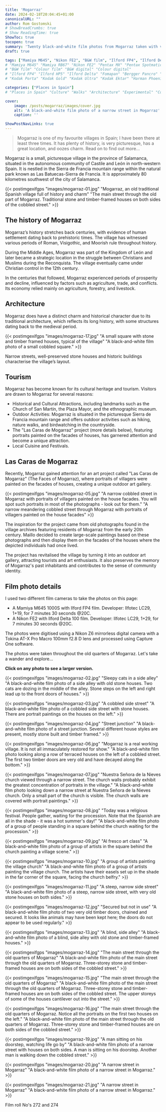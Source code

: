 ```yaml
---
title: 'Mogarraz'
date: 2024-02-18T20:04:45+01:00
canonicalURL: ""
author: Rom Gostomski
# ShowBreadCrumbs: true
# Show ReadingTime: true
ShowToc: true
tocopen: true
summary: 'Twenty black-and-white film photos from Mogarraz taken with vintage cameras. Mogarraz is one of my favourite villages in Spain; it has history, is very picturesque, has a great location, and oozes charm.'
draft: true

tags: ["Mamiya M645", "Nikon FE2", "B&W film", "Ilford FP4", "Ilford Delta"]
# "Mamiya M645" "Mamiya RB67" "Nikon FE2" "Pentax MX" "Pentax Spotmatic" "Pinhole" "Horseman VH-R" "Zeis Ikon Ikoflex" "Zeiss Super Ikonta"
# "B&W film" "Colour film" "B&W digital" "Colour digital"
# "Ilford FP4" "Ilford HP5" "Ilford Delta" "Fomapan" "Bergger Pancro" "Rollei RPX" "Kentmere"
# "Kodak Porta" "Kodak Gold" "Kodak Ultra" "Kodak Ektar" "Harman Phoenix"

categories: ["Places in Spain"]
# "Places in Spain" "Culture" "Walks" "Architecture" "Experimental" "Cortijo" "Via Verde" "White village"

cover:
    image: /posts/mogarraz/images/cover.jpg
    alt: 'A black-and-white film photo of a narrow street in Mogarraz'
    caption: ''

ShowPostNavLinks: true
---
```

> Mogarraz is one of my favourite villages in Spain; I have been there at least three times. It has plenty of history, is very picturesque, has a great location, and oozes charm. Read on to find out more… 

Mogarraz is a small, picturesque village in the province of Salamanca, situated in the autonomous community of Castile and León in north-western Spain. It is nestled in the Sierra de Francia mountain range within the natural park known as Las Batuecas-Sierra de Francia. It is approximately 80 kilometres southwest of the city of Salamanca.

{{< postimgexifgps "images/mogarraz-01.jpg" 
"Mogarraz, an old traditional Spanish village full of history and charm" 
"The main street through the old part of Mogarraz. Traditional stone and timber-framed houses on both sides of the cobbled street." >}}

## The history of Mogarraz

Mogarraz’s history stretches back centuries, with evidence of human settlement dating back to prehistoric times. The village has witnessed various periods of Roman, Visigothic, and Moorish rule throughout history.

During the Middle Ages, Mogarraz was part of the Kingdom of León and later became a strategic location in the struggle between Christians and Muslims during the Reconquista. The village eventually came under Christian control in the 12th century.

In the centuries that followed, Mogarraz experienced periods of prosperity and decline, influenced by factors such as agriculture, trade, and conflicts. Its economy relied mainly on agriculture, forestry, and livestock.

## Architecture

 Mogarraz does have a distinct charm and historical character due to its traditional architecture, which reflects its long history, with some structures dating back to the medieval period.

{{< postimgexifgps "images/mogarraz-17.jpg" 
"A small square with stone and timber framed houses, typical of the village" 
"A black-and-white film photo of a small cobbled square." >}}

Narrow streets, well-preserved stone houses and historic buildings characterise the village’s layout.

## Tourism

Mogarraz has become known for its cultural heritage and tourism. Visitors are drawn to Mogarraz for several reasons: 
- Historical and Cultural Attractions, including landmarks such as the Church of San Martín, the Plaza Mayor, and the ethnographic museum.
- Outdoor Activities: Mogarraz is situated in the picturesque Sierra de Francia mountain range and offers outdoor activities such as hiking, nature walks, and birdwatching in the countryside.
- The "Las Caras de Mogarraz" project (more details below), featuring portraits painted on the facades of houses, has garnered attention and become a unique attraction.
- Local Cuisine and Festivals.

## Las Caras de Mogarraz

Recently, Mogarraz gained attention for an art project called "Las Caras de Mogarraz" (The Faces of Mogarraz), where portraits of villagers were painted on the facades of houses, creating a unique outdoor art gallery.

{{< postimgexifgps "images/mogarraz-05.jpg" 
"A narrow cobbled street in Mogarraz with portraits of villagers painted on the house facades. You will spot such portraits in most of the photographs - look out for them." 
"A narrow meandering cobbled street through Mogarraz with portraits of villagers painted on the house facades" >}}

The inspiration for the project came from old photographs found in the village archives featuring residents of Mogarraz from the early 20th century. Maillo decided to create large-scale paintings based on these photographs and then display them on the facades of the houses where the depicted individuals had once lived.

The project has revitalised the village by turning it into an outdoor art gallery, attracting tourists and art enthusiasts. It also preserves the memory of Mogarraz's past inhabitants and contributes to the sense of community identity. 

## Film photo details

I used two different film cameras to take the photos on this page:

- A Mamiya M645 1000S with Ilford FP4 film. Developer: Ilfotec LC29, 1+19, for 7 minutes 30 seconds @20C.
- A Nikon FE2 with Ilford Delta 100 film. Developer: Ilfotec LC29, 1+29, for 7 minutes 30 seconds @20C.

The photos were digitised using a Nikon Z6 mirrorless digital camera with a Tokina AT-X Pro Macro 100mm f2.8 D lens and processed using Capture One software.

The photos were taken throughout the old quarters of Mogarraz. Let's take a wander and explore...

**Click on any photo to see a larger version.**

{{< postimgexifgps "images/mogarraz-02.jpg" 
"Sleepy cats in a side alley" 
"A black-and-white film photo of a side alley with old stone houses. Two cats are dozing in the middle of the alley. Stone steps on the left and right lead up to the front doors of houses." >}}

{{< postimgexifgps "images/mogarraz-03.jpg" 
"A cobbled side street" 
"A black-and-white film photo of a cobbled side street with stone houses. There are portrait paintings on the houses on the left." >}}

{{< postimgexifgps "images/mogarraz-04.jpg" 
"Street junction" 
"A black-and-white film photo of a street junction. Several different house styles are present, mostly stone built and timber framed." >}}

{{< postimgexifgps "images/mogarraz-06.jpg" 
"Mogarraz is a real working village. It is not all immaculately restored for show." 
"A black-and-white film photo looking along a row of terraced houses on the left of a cobbled street. The first two timber doors are very old and have decayed along the bottom." >}}

{{< postimgexifgps "images/mogarraz-07.jpg" 
"Nuestra Señora de la Nieves church viewed through a narrow street. The church walls probably exhibit the greatest concentration of portraits in the village." 
"A black-and-white film photo looking down a narrow street at Nuestra Señora de la Nieves church. Only a small part of the church is visible. The church walls are covered with portrait paintings." >}}

{{< postimgexifgps "images/mogarraz-08.jpg" 
"Today was a religious festival. People gather, waiting for the procession. Note that the Spanish are all in the shade - it was a hot summer's day!" 
"A black-and-white film photo of a group of people standing in a square behind the church waiting for the procession." >}}

{{< postimgexifgps "images/mogarraz-09.jpg" 
"Al fresco art class" 
"A black-and-white film photo of a group of artists in the square behind the church painting a village scene." >}}

{{< postimgexifgps "images/mogarraz-10.jpg" 
"A group of artists painting the village church" 
"A black-and-white film photo of a group of artists painting the village church. The artists have their easels set up in the shade in the far corner of the square, facing the church belfry." >}}

{{< postimgexifgps "images/mogarraz-11.jpg" 
"A steep, narrow side street" 
"A black-and-white film photo of a steep, narrow side street, with very old stone houses on both sides." >}}

{{< postimgexifgps "images/mogarraz-12.jpg" 
"Secured but not in use" 
"A black-and-white film photo of two very old timber doors, chained and secured. It looks like animals may have been kept here; the doors do not appear to be used regularly." >}}

{{< postimgexifgps "images/mogarraz-13.jpg" 
"A blind, side alley" 
"A black-and-white film photo of a blind, side alley with old stone and timber-framed houses." >}}

{{< postimgexifgps "images/mogarraz-14.jpg" 
"The main street through the old quarters of Mogarraz" 
"A black-and-white film photo of the main street through the old quarters of Mogarraz. Three-storey stone and timber-framed houses are on both sides of the cobbled street." >}}

{{< postimgexifgps "images/mogarraz-15.jpg" 
"The main street through the old quarters of Mogarraz" 
"A black-and-white film photo of the main street through the old quarters of Mogarraz. Three-storey stone and timber-framed houses are on both sides of the cobbled street. The upper storeys of some of the houses cantilever out into the street." >}}

{{< postimgexifgps "images/mogarraz-16.jpg" 
"The main street through the old quarters of Mogarraz. Notice all the portraits on the first two houses on the left." 
"A black-and-white film photo of the main street through the old quarters of Mogarraz. Three-storey stone and timber-framed houses are on both sides of the cobbled street." >}}

{{< postimgexifgps "images/mogarraz-19.jpg" 
"A man sitting on his doorstep, watching life go by" 
"A black-and-white film photo of a narrow street with houses on both sides. A man is sitting on his doorstep. Another man is walking down the cobbled street." >}}

{{< postimgexifgps "images/mogarraz-20.jpg" 
"A narrow street in Mogarraz" 
"A black-and-white film photo of a narrow street in Mogarraz." >}}

{{< postimgexifgps "images/mogarraz-21.jpg" 
"A narrow street in Mogarraz" 
"A black-and-white film photo of a narrow street in Mogarraz." >}}

Film roll No's 272 and 274
